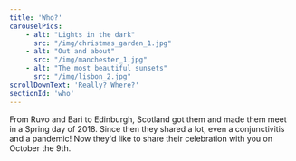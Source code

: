 ```yaml
---
title: 'Who?'
carouselPics:
    - alt: "Lights in the dark"
      src: "/img/christmas_garden_1.jpg"
    - alt: "Out and about"
      src: "/img/manchester_1.jpg"
    - alt: "The most beautiful sunsets"
      src: "/img/lisbon_2.jpg"
scrollDownText: 'Really? Where?'
sectionId: 'who'
---
```

From Ruvo and Bari to Edinburgh, Scotland got them and made them meet in a Spring day of 2018.
Since then they shared a lot, even a conjunctivitis and a pandemic!
Now they'd like to share their celebration with you on October the 9th.